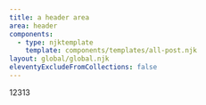 ```yaml
---
title: a header area
area: header
components:
  - type: njktemplate
    template: components/templates/all-post.njk
layout: global/global.njk
eleventyExcludeFromCollections: false
---
```

12313